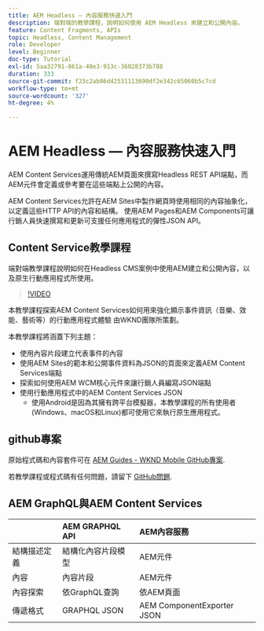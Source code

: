 ```yaml
---
title: AEM Headless — 內容服務快速入門
description: 端對端的教學課程，說明如何使用 AEM Headless 來建立和公開內容。
feature: Content Fragments, APIs
topic: Headless, Content Management
role: Developer
level: Beginner
doc-type: Tutorial
exl-id: 5aa32791-861a-48e3-913c-36028373b788
duration: 333
source-git-commit: f23c2ab86d42531113690df2e342c65060b5c7cd
workflow-type: tm+mt
source-wordcount: '327'
ht-degree: 4%

---
```


# AEM Headless — 內容服務快速入門

AEM Content Services運用傳統AEM頁面來撰寫Headless REST API端點，而AEM元件會定義或參考要在這些端點上公開的內容。

AEM Content Services允許在AEM Sites中製作網頁時使用相同的內容抽象化，以定義這些HTTP API的內容和結構。 使用AEM Pages和AEM Components可讓行銷人員快速撰寫和更新可支援任何應用程式的彈性JSON API。

## Content Service教學課程

端對端教學課程說明如何在Headless CMS案例中使用AEM建立和公開內容，以及原生行動應用程式所使用。

>[!VIDEO](https://video.tv.adobe.com/v/28315?quality=12&learn=on)

本教學課程探索AEM Content Services如何用來強化顯示事件資訊（音樂、效能、藝術等）的行動應用程式體驗 由WKND團隊所策劃。

本教學課程將涵蓋下列主題：

* 使用內容片段建立代表事件的內容
* 使用AEM Sites的範本和公開事件資料為JSON的頁面來定義AEM Content Services端點
* 探索如何使用AEM WCM核心元件來讓行銷人員編寫JSON端點
* 使用行動應用程式中的AEM Content Services JSON
   * 使用Android是因為其擁有跨平台模擬器，本教學課程的所有使用者(Windows、macOS和Linux)都可使用它來執行原生應用程式。

## github專案

原始程式碼和內容套件可在 [AEM Guides - WKND Mobile GitHub專案](https://github.com/adobe/aem-guides-wknd-mobile).

若教學課程或程式碼有任何問題，請留下 [GitHub問題](https://github.com/adobe/aem-guides-wknd-mobile/issues).

## AEM GraphQL與AEM Content Services

|                                | AEM GRAPHQL API | AEM內容服務 |
|--------------------------------|:-----------------|:---------------------|
| 結構描述定義 | 結構化內容片段模型 | AEM元件 |
| 內容 | 內容片段 | AEM元件 |
| 內容探索 | 依GraphQL查詢 | 依AEM頁面 |
| 傳遞格式 | GRAPHQL JSON | AEM ComponentExporter JSON |
